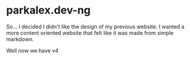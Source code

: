 # parkalex.dev-ng

So...
I decided I didn't like the design of my previous website. I wanted a more content oriented website that felt like it was made from simple markdown. 

Well now we have v4
